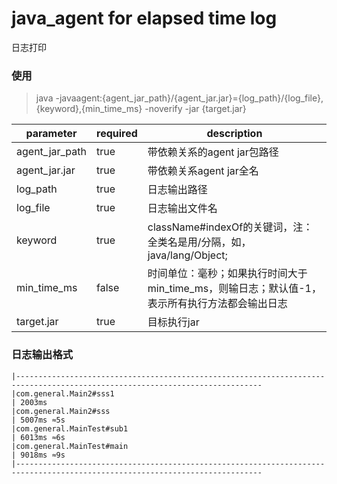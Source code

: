 # java_agent for elapsed time log
日志打印
### 使用

> java -javaagent:{agent_jar_path}/{agent_jar.jar}={log_path}/{log_file},{keyword},{min_time_ms} -noverify -jar {target.jar}

|parameter|required|description|
| --- | --- | --- |
|agent_jar_path|true|带依赖关系的agent jar包路径|
|agent_jar.jar|true|带依赖关系agent jar全名|
|log_path|true|日志输出路径|
|log_file|true|日志输出文件名|
|keyword|true|className#indexOf的关键词，注：全类名是用/分隔，如，java/lang/Object;|
|min_time_ms|false|时间单位：毫秒；如果执行时间大于min_time_ms，则输日志；默认值-1，表示所有执行方法都会输出日志|
|target.jar|true|目标执行jar|

### 日志输出格式
```
|-----------------------------------------------------------------------------------------------------------------------------
|com.general.Main2#sss1                                                                              | 2003ms
|com.general.Main2#sss                                                                               | 5007ms ≈5s
|com.general.MainTest#sub1                                                                           | 6013ms ≈6s
|com.general.MainTest#main                                                                           | 9018ms ≈9s
|-----------------------------------------------------------------------------------------------------------------------------
```
